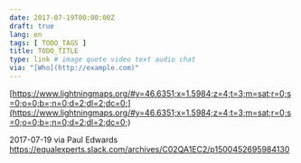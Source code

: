 ```yaml
---
date: 2017-07-19T00:00:00Z
draft: true
lang: en
tags: [ TODO_TAGS ]
title: TODO_TITLE
type: link # image quote video text audio chat
via: "[Who](http://example.com)"
---
```



[https://www.lightningmaps.org/#y=46.6351;x=1.5984;z=4;t=3;m=sat;r=0;s=0;o=0;b=;n=0;d=2;dl=2;dc=0;](https://www.lightningmaps.org/#y=46.6351;x=1.5984;z=4;t=3;m=sat;r=0;s=0;o=0;b=;n=0;d=2;dl=2;dc=0;)

2017-07-19 via Paul Edwards
https://equalexperts.slack.com/archives/C02QA1EC2/p1500452695984130
